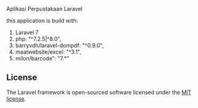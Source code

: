 Aplikasi Perpustakaan Laravel

this application is build with:</br>
1. Laravel 7 </br>
2. php: "^7.2.5|^8.0",</br>
3. barryvdh/laravel-dompdf: "^0.9.0",</br>  
4. maatwebsite/excel: "^3.1",</br>
5. milon/barcode": "7.*"</br>




## License

The Laravel framework is open-sourced software licensed under the [MIT license](https://opensource.org/licenses/MIT).
